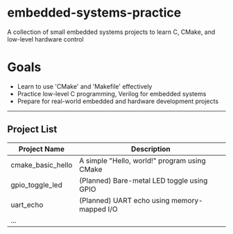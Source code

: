 # embedded-systems-practice

A collection of small embedded systems projects to learn C, CMake, and low-level hardware control

# Goals
- Learn to use 'CMake' and 'Makefile' effectively
- Practice low-level C programming, Verilog for embedded systems
- Prepare for real-world embedded and hardware development projects

---


## Project List

| Project Name         | Description                                     |
|----------------------|-------------------------------------------------|
| cmake_basic_hello    | A simple "Hello, world!" program using CMake    |
| gpio_toggle_led      | (Planned) Bare-metal LED toggle using GPIO      |
| uart_echo            | (Planned) UART echo using memory-mapped I/O     |
| ...                  |    
